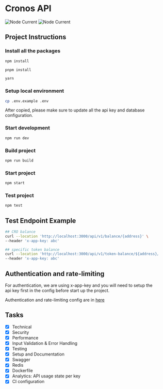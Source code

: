# Cronos API

<p align="left">
    <img alt="Node Current" src="https://img.shields.io/badge/node-v20.10.0-blue">
    <img alt="Node Current" src="https://img.shields.io/badge/npm-v10.2.3-blue">
</p>

## Project Instructions

### Install all the packages

```bash
npm install
```

```bash
pnpm install
```

```bash
yarn
```

### Setup local environment

```bash
cp .env.example .env
```

After copied, please make sure to update all the api key and database configuration.

### Start development

```bash
npm run dev
```

### Build project

```bash
npm run build
```

### Start project

```bash
npm start
```

### Test project

```bash
npm test
```

## Test Endpoint Example

```bash
## CRO balance
curl --location 'http://localhost:3000/api/v1/balance/{address}' \
--header 'x-app-key: abc'

## specific token balance
curl --location 'http://localhost:3000/api/v1/token-balance/${address}/${tokenAddress}' \
--header 'x-app-key: abc'
```

## Authentication and rate-limiting

For authentication, we are using x-app-key and you will need to setup the api key first in the config before start up the project.

Authentication and rate-limiting config are in [here](src/config/app.ts)

## Tasks

- [x] Technical
- [x] Security
- [x] Performance
- [x] Input Validation & Error Handling
- [x] Testing
- [x] Setup and Documentation
- [x] Swagger
- [x] Redis
- [x] Dockerfile
- [x] Analytics: API usage state per key
- [x] CI configuration
